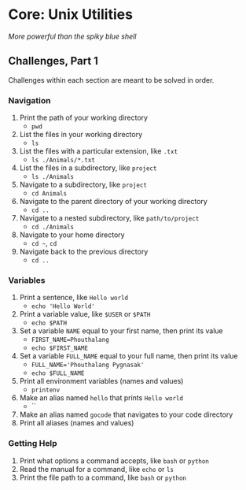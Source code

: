 # Core: Unix Utilities

_More powerful than the spiky blue shell_

## Challenges, Part 1

Challenges within each section are meant to be solved in order.

### Navigation

1.  Print the path of your working directory
    - `pwd`
1.  List the files in your working directory
    - `ls`
1.  List the files with a particular extension, like `.txt`
    - `ls ./Animals/*.txt`
1.  List the files in a subdirectory, like `project`
    - `ls ./Animals`
1.  Navigate to a subdirectory, like `project`
    - `cd Animals`
1.  Navigate to the parent directory of your working directory
    - `cd ..`
1.  Navigate to a nested subdirectory, like `path/to/project`
    - `cd ./Animals`
1.  Navigate to your home directory
    - `cd ~`, `cd `
1.  Navigate back to the previous directory
    - `cd ..`

### Variables

1.  Print a sentence, like `Hello world`
    - `echo 'Hello World'`
1.  Print a variable value, like `$USER` or `$PATH`
    - `echo $PATH`
1.  Set a variable `NAME` equal to your first name, then print its value
    - `FIRST_NAME=Phouthalang`
    - `echo $FIRST_NAME`
1.  Set a variable `FULL_NAME` equal to your full name, then print its value
    - `FULL_NAME='Phouthalang Pygnasak'`
    - `echo $FULL_NAME`
1.  Print all environment variables (names and values)
    - `printenv`
1.  Make an alias named `hello` that prints `Hello world`
    - ``
1.  Make an alias named `gocode` that navigates to your code directory
1.  Print all aliases (names and values)

### Getting Help

1.  Print what options a command accepts, like `bash` or `python`
1.  Read the manual for a command, like `echo` or `ls`
1.  Print the file path to a command, like `bash` or `python`
